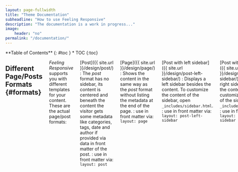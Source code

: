 ```yaml
---
layout: page-fullwidth
title: "Theme Documentation"
subheadline: "How to use Feeling Responsive"
description: "The documentation is a work in progress..."
image:
    header: "no"
permalink: "/documentation/"
---
```

<div class="row">
<div class="medium-4 medium-push-8 columns" markdown="1">
<div class="panel radius" markdown="1">
**Table of Contents**
{: #toc }
*  TOC
{:toc}
</div>
</div><!-- /.medium-4.columns -->



<div class="medium-8 medium-pull-4 columns" markdown="1">

## Different Page/Posts Formats   {#formats}

*Feeling Responsive* supports you with different templates for your content. These are the actual page/post formats:

[Post]({{ site.url }}/design/post/)
:   The *post* format has no sidebar, its content is centered and beneath the content the visitor gets some metadata like categories, tags, date and author if provided via data in front matter of the post.
:   use in front matter via: `layout: post`


[Page]({{ site.url }}/design/page/)
:   Shows the content in the same way as the *post* format without listing the metadata at the end of the page.
:   use in front matter via: `layout: page`


[Post with left sidebar]({{ site.url }}/design/post-left-sidebar/)
:   Displays a left sidebar besides the content. To customize the content of the sidebar, open `_includes/sidebar.html`.
:   use in front matter via: `layout: post-left-sidebar`


[Post with right sidebar]({{ site.url }}/design/post-right-sidebar/)
:   Displays a right sidebar besides the content. To customize the content of the sidebar, open `_includes/sidebar.html`.
:   use in front matter via: `layout: post-right-sidebar`


[Page Full Width]({{ site.url }}/design/page-full-width/)
:   If you want full control of styling a page, than use the full-width template. To set up a grid, just use the [foundation grid system](http://foundation.zurb.com/docs/components/grid.html).
:   use in front matter via: `layout: page-full-width`

<small markdown="1">[Up to table of contents](#toc)</small>
{: .text-right }




## Style your content with   {#styling}

Feeling Responsive offers lots of possibilities to style your articles. You can style your content in different ways. There are elements like subheadlines, feature images, header images, meta data like categories and tags and many more.


### subheadlines

If you need a subheadline for an article, just define a subheadline in front matter like this:

`subheadline:  "Subheadline"`

### Quotes

Quotes mix it up a little bit, if you write long articles. So use quotes:

> Age is an issue of mind over matter. If you don't mind, it doesn't matter.
<cite>Mark Twain</cite>

<small markdown="1">[Up to table of contents](#toc)</small>
{: .text-right }


### Responsive Videos

With foundation responsive videos are easy. [More ›](http://foundation.zurb.com/docs/components/flex_video.html)

<div class="flex-video">
        <iframe width="1280" height="720" src="//www.youtube.com/embed/WoHxoz_0ykI" frameborder="0" allowfullscreen></iframe>
</div>

#### Code to use for flexible videos

{% highlight html %}
<div class="flex-video">
  <iframe with video />
</div>
{% endhighlight %}


## Images: Header, Title, Thumbnails   {#images}

There are four types of images you can define via frontmatter: thumbnails, header images, title images and images in your article. 


### Header Images

Header images are displayed right under the top navigation. We use Backstretch to expand them from left to right. The width should be 1600 pixel or higher and in a ratio like 16:9 or 21:9 or 2:1. <mark>If you don't want any header image just write `image_header: "no"` into front matter.</mark>

~~~
image:
   header: thumbnail_image.jpg
~~~


### Title Images

~~~
image:
   title: thumbnail_image.jpg
~~~

You can choose to show a special full-width header image or not.


### Thumbnails

Thumbnails are used on archive pages like the [blog index][2]. Define them in front matter like this:

~~~
image:
   thumb: thumbnail_image.jpg
~~~


### Define all three images

~~~
image:
   header: header_image.jpg
   title: title_image.jpg
   thumb: thumbnail_image.jpg
~~~


<small markdown="1">[Up to table of contents](#toc)</small>
{: .text-right }


## Create a Table of Content

With the Kramdown parser for Markdown you can render a table of contents for your documents. Just insert the following HTML in your post before the actual content. More information on [»Automatic ›Table of Contents‹ Generation«][1].

### Bare Bones Version
{% highlight html %}
### Table of Contents
*  Auto generated table of contents
{:toc}
{% endhighlight %}

### Foundation panel version

{% highlight html %}
<div class="panel radius" markdown="1">
### Table of Contents
*  Auto generated table of contents
{:toc}
</div>
{% endhighlight %}
<small markdown="1">[Up to table of contents](#toc)</small>
{: .text-right }

</div><!-- /.medium-8.columns -->



</div><!-- /.row -->

 [1]: http://kramdown.gettalong.org/converter/html.html#toc
 [2]: {{ site.url }}/blog/
 [3]: #
 [4]: #
 [5]: #
 [6]: #
 [7]: #
 [8]: #
 [9]: #
 [10]: #